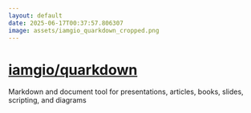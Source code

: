 ```yaml
---
layout: default
date: 2025-06-17T00:37:57.806307
image: assets/iamgio_quarkdown_cropped.png
---
```


# [iamgio/quarkdown](https://github.com/iamgio/quarkdown)

Markdown and document tool for presentations, articles, books, slides, scripting, and diagrams
